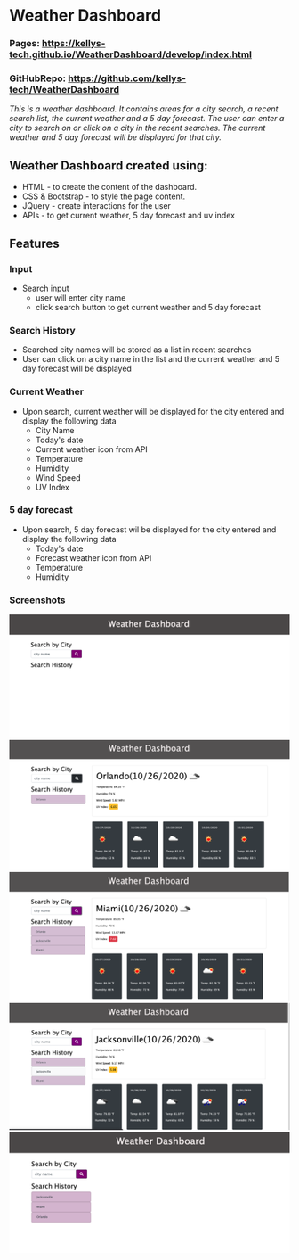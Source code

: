 # Weather Dashboard
### Pages: https://kellys-tech.github.io/WeatherDashboard/develop/index.html
### GitHubRepo:  https://github.com/kellys-tech/WeatherDashboard


*This is a weather dashboard. It contains areas for a city search, a recent search list, the current weather and a 5 day forecast. The user can enter a city to search on or click on a city in the recent searches. The current weather and 5 day forecast will be displayed for that city.*

## Weather Dashboard created using:
* HTML - to create the content of the dashboard. 
* CSS & Bootstrap -  to style the page content.
* JQuery - create interactions for the user
* APIs - to get current weather, 5 day forecast and uv index

## Features
### Input
* Search input
   * user will enter city name
   * click search button to get current weather and 5 day forecast

### Search History
* Searched city names will be stored as a list in recent searches
* User can click on a city name in the list and the current weather and 5 day forecast will be displayed

### Current Weather
* Upon search, current weather will be displayed for the city entered and display the following data
    * City Name
    * Today's date
    * Current weather icon from API
    * Temperature
    * Humidity
    * Wind Speed
    * UV Index

### 5 day forecast
* Upon search, 5 day forecast wil be displayed for the city entered and display the following data
    * Today's date
    * Forecast weather icon from API
    * Temperature
    * Humidity

### Screenshots

![PageLoadNoHistory](assets/PageLoadNoHistory.png)
![SearchAndDisplay](assets/SearchAndDisplay.png)
![BuildingSearchHistory](assets/BuildingSearchHistory.png)
![ChooseCityInHistory](assets/ChooseCityInHistory.png)
![PageLoadWithHistory](assets/PageLoadWithHistory.png)

######
